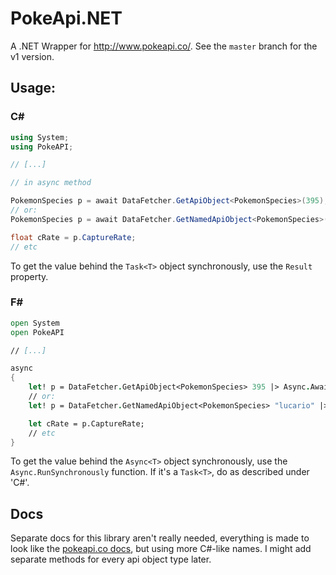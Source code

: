 PokeApi.NET
===========

A .NET Wrapper for http://www.pokeapi.co/. See the `master` branch for the v1 version.

Usage:
-----------------------------

<h3>C#</h3>

``` cs
using System;
using PokeAPI;

// [...]

// in async method

PokemonSpecies p = await DataFetcher.GetApiObject<PokemonSpecies>(395);
// or:
PokemonSpecies p = await DataFetcher.GetNamedApiObject<PokemonSpecies>("lucario");

float cRate = p.CaptureRate;
// etc
```

To get the value behind the `Task<T>` object synchronously, use the `Result` property.

<h3>F#</h3>

``` fsharp
open System
open PokeAPI

// [...]

async
{
    let! p = DataFetcher.GetApiObject<PokemonSpecies> 395 |> Async.AwaitTask;
    // or:
    let! p = DataFetcher.GetNamedApiObject<PokemonSpecies> "lucario" |> Async.AwaitTask;

    let cRate = p.CaptureRate;
    // etc
}
```

To get the value behind the `Async<T>` object synchronously, use the `Async.RunSynchronously` function.
If it's a `Task<T>`, do as described under 'C#'.

## Docs

Separate docs for this library aren't really needed,
everything is made to look like the [pokeapi.co docs](http://pokeapi.co/docsv2/),
but using more C#-like names. I might add separate methods for every api object type later.
